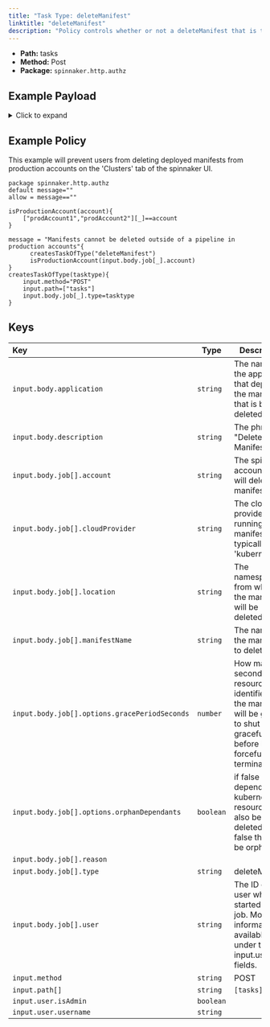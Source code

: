 ```yaml
---
title: "Task Type: deleteManifest"
linktitle: "deleteManifest"
description: "Policy controls whether or not a deleteManifest that is triggered from outside a spinnaker pipeline (e.g. from the 'Clusters' tab of an application) can run."
---
```


- **Path:** tasks
- **Method:** Post
- **Package:** `spinnaker.http.authz`

## Example Payload

<details><summary>Click to expand</summary>

```json
{
  "input": {
    "body": {
      "application": "hostname",
      "description": "Delete manifest",
      "job": [
        {
          "account": "spinnaker",
          "cloudProvider": "kubernetes",
          "location": "staging",
          "manifestName": "deployment hostname",
          "options": {
            "gracePeriodSeconds": 5,
            "orphanDependants": false
          },
          "reason": null,
          "type": "deleteManifest",
          "user": "myUserName"
        }
      ]
    },
    "method": "POST",
    "path": [
      "tasks"
    ],
    "user": {
      "isAdmin": false,
      "roles": [],
      "username": "myUserName"
    }
  }
}
```
</details>

## Example Policy
This example will prevent users from deleting deployed manifests from production accounts on the 'Clusters' tab of the spinnaker UI.
```rego
package spinnaker.http.authz
default message=""
allow = message==""

isProductionAccount(account){
	["prodAccount1","prodAccount2"][_]==account
}

message = "Manifests cannot be deleted outside of a pipeline in production accounts"{
      createsTaskOfType("deleteManifest")
      isProductionAccount(input.body.job[_].account)
}
createsTaskOfType(tasktype){
    input.method="POST"
    input.path=["tasks"]
    input.body.job[_].type=tasktype
}
```

## Keys

| Key                                           | Type      | Description |
| :-------------------------------------------- | --------- | ----------- |
| `input.body.application`                      | `string`  | The name of the application that deployed the manifest that is being deleted.            |
| `input.body.description`                      | `string`  | The phrase "Delete Manifest"            |
| `input.body.job[].account`                    | `string`  | The spinnaker account that will delete the manifest            |
| `input.body.job[].cloudProvider`              | `string`  | The cloud provider running the manifest, typically 'kubernetes'            |
| `input.body.job[].location`                   | `string`  | The namespace from which the manifest will be deleted.            |
| `input.body.job[].manifestName`               | `string`  | The name of the manifest to delete            |
| `input.body.job[].options.gracePeriodSeconds` | `number`  | How many seconds the resource identified by the manifest will be given to shut down gracefully before being forcefully terminated.            |
| `input.body.job[].options.orphanDependants`   | `boolean` | if false dependant kubernetes resources will also be deleted, if false they will be orphaned.            |
| `input.body.job[].reason`                     | ` `       |             |
| `input.body.job[].type`                       | `string`  | deleteManifest            |
| `input.body.job[].user`                       | `string`  | The ID of the user who started the job. More information is available under the input.user fields.            |
| `input.method`                                | `string`  | POST            |
| `input.path[]`                                | `string`  | `[tasks]`            |
| `input.user.isAdmin`                          | `boolean` |             |
| `input.user.username`                         | `string`  |             |

